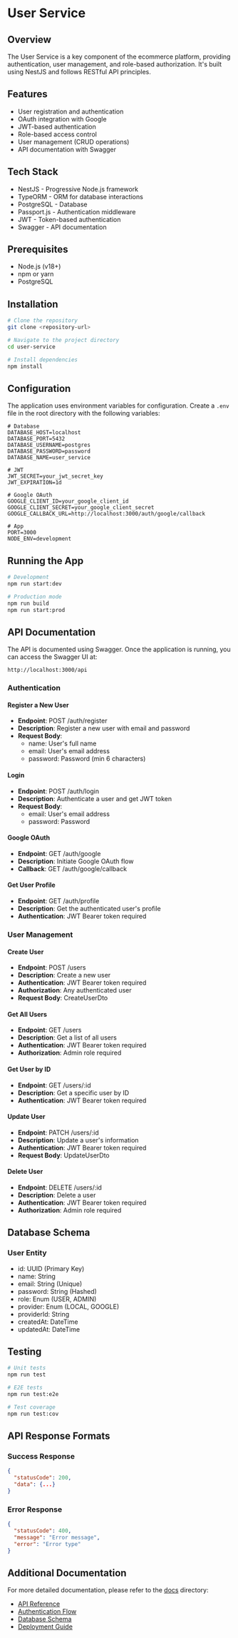 # User Service

## Overview
The User Service is a key component of the ecommerce platform, providing authentication, user management, and role-based authorization. It's built using NestJS and follows RESTful API principles.

## Features
- User registration and authentication
- OAuth integration with Google
- JWT-based authentication
- Role-based access control
- User management (CRUD operations)
- API documentation with Swagger

## Tech Stack
- NestJS - Progressive Node.js framework
- TypeORM - ORM for database interactions
- PostgreSQL - Database
- Passport.js - Authentication middleware
- JWT - Token-based authentication
- Swagger - API documentation

## Prerequisites
- Node.js (v18+)
- npm or yarn
- PostgreSQL

## Installation

```bash
# Clone the repository
git clone <repository-url>

# Navigate to the project directory
cd user-service

# Install dependencies
npm install
```

## Configuration

The application uses environment variables for configuration. Create a `.env` file in the root directory with the following variables:

```
# Database
DATABASE_HOST=localhost
DATABASE_PORT=5432
DATABASE_USERNAME=postgres
DATABASE_PASSWORD=password
DATABASE_NAME=user_service

# JWT
JWT_SECRET=your_jwt_secret_key
JWT_EXPIRATION=1d

# Google OAuth
GOOGLE_CLIENT_ID=your_google_client_id
GOOGLE_CLIENT_SECRET=your_google_client_secret
GOOGLE_CALLBACK_URL=http://localhost:3000/auth/google/callback

# App
PORT=3000
NODE_ENV=development
```

## Running the App

```bash
# Development
npm run start:dev

# Production mode
npm run build
npm run start:prod
```

## API Documentation

The API is documented using Swagger. Once the application is running, you can access the Swagger UI at:

```
http://localhost:3000/api
```

### Authentication

#### Register a New User
- **Endpoint**: POST /auth/register
- **Description**: Register a new user with email and password
- **Request Body**: 
  - name: User's full name
  - email: User's email address
  - password: Password (min 6 characters)

#### Login
- **Endpoint**: POST /auth/login
- **Description**: Authenticate a user and get JWT token
- **Request Body**:
  - email: User's email address
  - password: Password

#### Google OAuth
- **Endpoint**: GET /auth/google
- **Description**: Initiate Google OAuth flow
- **Callback**: GET /auth/google/callback

#### Get User Profile
- **Endpoint**: GET /auth/profile
- **Description**: Get the authenticated user's profile
- **Authentication**: JWT Bearer token required

### User Management

#### Create User
- **Endpoint**: POST /users
- **Description**: Create a new user
- **Authentication**: JWT Bearer token required
- **Authorization**: Any authenticated user
- **Request Body**: CreateUserDto

#### Get All Users
- **Endpoint**: GET /users
- **Description**: Get a list of all users
- **Authentication**: JWT Bearer token required
- **Authorization**: Admin role required

#### Get User by ID
- **Endpoint**: GET /users/:id
- **Description**: Get a specific user by ID
- **Authentication**: JWT Bearer token required

#### Update User
- **Endpoint**: PATCH /users/:id
- **Description**: Update a user's information
- **Authentication**: JWT Bearer token required
- **Request Body**: UpdateUserDto

#### Delete User
- **Endpoint**: DELETE /users/:id
- **Description**: Delete a user
- **Authentication**: JWT Bearer token required
- **Authorization**: Admin role required

## Database Schema

### User Entity
- id: UUID (Primary Key)
- name: String
- email: String (Unique)
- password: String (Hashed)
- role: Enum (USER, ADMIN)
- provider: Enum (LOCAL, GOOGLE)
- providerId: String
- createdAt: DateTime
- updatedAt: DateTime

## Testing

```bash
# Unit tests
npm run test

# E2E tests
npm run test:e2e

# Test coverage
npm run test:cov
```

## API Response Formats

### Success Response
```json
{
  "statusCode": 200,
  "data": {...}
}
```

### Error Response
```json
{
  "statusCode": 400,
  "message": "Error message",
  "error": "Error type"
}
```

## Additional Documentation

For more detailed documentation, please refer to the [docs](./docs) directory:
- [API Reference](./docs/api-reference.md)
- [Authentication Flow](./docs/authentication.md)
- [Database Schema](./docs/database-schema.md)
- [Deployment Guide](./docs/deployment.md)
